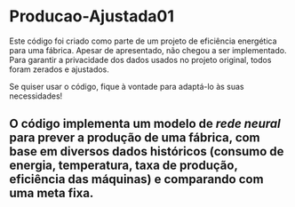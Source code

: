 # Producao-Ajustada01
Este código foi criado como parte de um projeto de eficiência energética para uma fábrica. Apesar de apresentado, não chegou a ser implementado. Para garantir a privacidade dos dados usados no projeto original, todos foram zerados e ajustados. 

Se quiser usar o código, fique à vontade para adaptá-lo às suas necessidades!

O código implementa um modelo de *rede neural* para prever a produção de uma fábrica, com base em diversos dados históricos (consumo de energia, temperatura, taxa de produção, eficiência das máquinas) e comparando com uma meta fixa. 
----------------------------------------------------------------------------------------------------------------------------------


